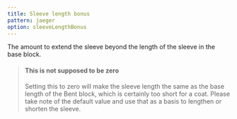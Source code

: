 ```yaml
---
title: Sleeve length bonus
pattern: jaeger
option: sleeveLengthBonus
---
```


The amount to extend the sleeve beyond the length of the sleeve in the base block.
    
> #### This is not supposed to be zero
>
> Setting this to zero will make the sleeve length the same as the base length of the Bent block,
> which is certainly too short for a coat.
> Please take note of the default value and use that as a basis to lengthen or shorten the sleeve.

